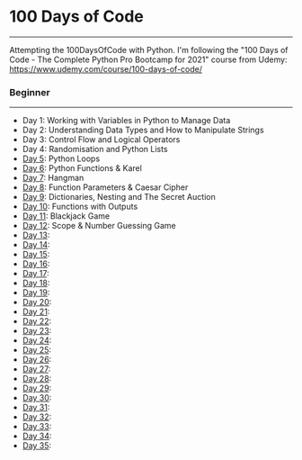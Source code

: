 # 100 Days of Code
---

Attempting the 100DaysOfCode with Python. I'm following the "100 Days of Code - The Complete Python Pro Bootcamp for 2021" course from Udemy: https://www.udemy.com/course/100-days-of-code/

### Beginner
---
- Day 1: Working with Variables in Python to Manage Data
- Day 2: Understanding Data Types and How to Manipulate Strings
- Day 3: Control Flow and Logical Operators
- Day 4: Randomisation and Python Lists
- [Day 5](https://github.com/henoktilahun/100DaysOfCode/tree/main/Day5): Python Loops
- [Day 6](https://github.com/henoktilahun/100DaysOfCode/tree/main/Day6): Python Functions & Karel
- [Day 7](https://github.com/henoktilahun/100DaysOfCode/tree/main/Day7): Hangman
- [Day 8](https://github.com/henoktilahun/100DaysOfCode/tree/main/Day8): Function Parameters & Caesar Cipher
- [Day 9](https://github.com/henoktilahun/100DaysOfCode/tree/main/Day9): Dictionaries, Nesting and The Secret Auction
- [Day 10](https://github.com/henoktilahun/100DaysOfCode/tree/main/Day10): Functions with Outputs
- [Day 11](https://github.com/henoktilahun/100DaysOfCode/tree/main/Day11): Blackjack Game
- [Day 12](https://github.com/henoktilahun/100DaysOfCode/tree/main/Day12): Scope & Number Guessing Game
- [Day 13](https://github.com/henoktilahun/100DaysOfCode/tree/main/Day13):
- [Day 14](https://github.com/henoktilahun/100DaysOfCode/tree/main/Day14):
- [Day 15](https://github.com/henoktilahun/100DaysOfCode/tree/main/Day15):
- [Day 16](https://github.com/henoktilahun/100DaysOfCode/tree/main/Day16):
- [Day 17](https://github.com/henoktilahun/100DaysOfCode/tree/main/Day17):
- [Day 18](https://github.com/henoktilahun/100DaysOfCode/tree/main/Day18):
- [Day 19](https://github.com/henoktilahun/100DaysOfCode/tree/main/Day19):
- [Day 20](https://github.com/henoktilahun/100DaysOfCode/tree/main/Day20):
- [Day 21](https://github.com/henoktilahun/100DaysOfCode/tree/main/Day21):
- [Day 22](https://github.com/henoktilahun/100DaysOfCode/tree/main/Day22):
- [Day 23](https://github.com/henoktilahun/100DaysOfCode/tree/main/Day23):
- [Day 24](https://github.com/henoktilahun/100DaysOfCode/tree/main/Day24):
- [Day 25](https://github.com/henoktilahun/100DaysOfCode/tree/main/Day25):
- [Day 26](https://github.com/henoktilahun/100DaysOfCode/tree/main/Day26):
- [Day 27](https://github.com/henoktilahun/100DaysOfCode/tree/main/Day27):
- [Day 28](https://github.com/henoktilahun/100DaysOfCode/tree/main/Day28):
- [Day 29](https://github.com/henoktilahun/100DaysOfCode/tree/main/Day29):
- [Day 30](https://github.com/henoktilahun/100DaysOfCode/tree/main/Day30):
- [Day 31](https://github.com/henoktilahun/100DaysOfCode/tree/main/Day31):
- [Day 32](https://github.com/henoktilahun/100DaysOfCode/tree/main/Day32):
- [Day 33](https://github.com/henoktilahun/100DaysOfCode/tree/main/Day33):
- [Day 34](https://github.com/henoktilahun/100DaysOfCode/tree/main/Day34):
- [Day 35](https://github.com/henoktilahun/100DaysOfCode/tree/main/Day35):

